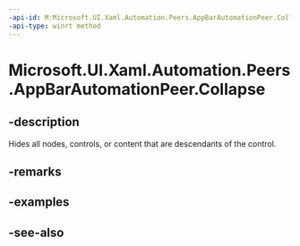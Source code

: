 ```yaml
---
-api-id: M:Microsoft.UI.Xaml.Automation.Peers.AppBarAutomationPeer.Collapse
-api-type: winrt method
---
```


<!-- Method syntax
public void Collapse()
-->

# Microsoft.UI.Xaml.Automation.Peers.AppBarAutomationPeer.Collapse

## -description

Hides all nodes, controls, or content that are descendants of the control.

## -remarks

## -examples

## -see-also
